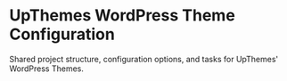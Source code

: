 # UpThemes WordPress Theme Configuration

Shared project structure, configuration options, and tasks for UpThemes' WordPress Themes.
